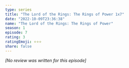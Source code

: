 ```yaml
---
type: series
title: "The Lord of the Rings: The Rings of Power 1x7"
date: "2022-10-09T23:36:38"
name: "The Lord of the Rings: The Rings of Power"
season: 1
episode: 7
rating: 3
ratingEmoji: ⭐️⭐️⭐️
share: false
---
```


*[No review was written for this episode]*
